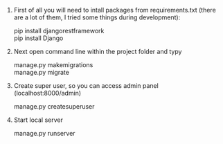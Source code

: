 1. First of all you will need to intall packages from requirements.txt (there are a lot of them, I tried some things during development):

      pip install djangorestframework      
      pip install Django
   
2. Next open command line within the project folder and typy

     manage.py makemigrations      
     manage.py migrate
   
3. Create super user, so you can access admin panel (localhost:8000/admin)

      manage.py createsuperuser      
   
4. Start local server

    manage.py runserver      
   
